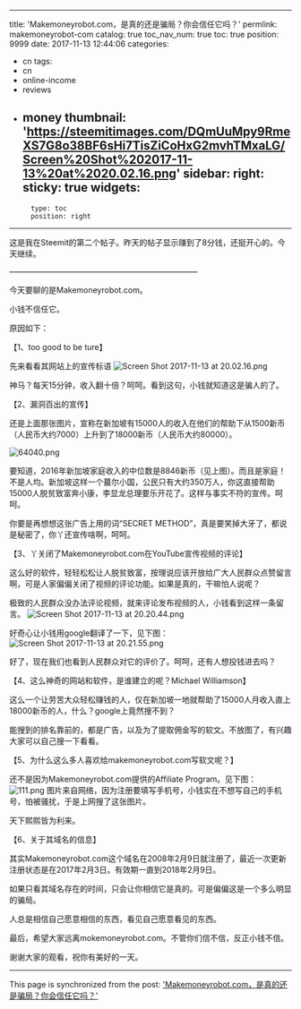 
---
title: 'Makemoneyrobot.com，是真的还是骗局？你会信任它吗？'
permlink: makemoneyrobot-com
catalog: true
toc_nav_num: true
toc: true
position: 9999
date: 2017-11-13 12:44:06
categories:
- cn
tags:
- cn
- online-income
- reviews
- money
thumbnail: 'https://steemitimages.com/DQmUuMpy9RmeXS7G8o38BF6sHi7TisZiCoHxG2mvhTMxaLG/Screen%20Shot%202017-11-13%20at%2020.02.16.png'
sidebar:
    right:
        sticky: true
widgets:
    -
        type: toc
        position: right
---


这是我在Steemit的第二个帖子。昨天的帖子显示赚到了8分钱，还挺开心的。今天继续。

————————————————————————

今天要聊的是Makemoneyrobot.com。

小钱不信任它。

原因如下：

【1、too good to be ture】

先来看看其网站上的宣传标语
![Screen Shot 2017-11-13 at 20.02.16.png](https://steemitimages.com/DQmUuMpy9RmeXS7G8o38BF6sHi7TisZiCoHxG2mvhTMxaLG/Screen%20Shot%202017-11-13%20at%2020.02.16.png)

神马？每天15分钟，收入翻十倍？呵呵。看到这句，小钱就知道这是骗人的了。

【2、漏洞百出的宣传】

还是上面那张图片，宣称在新加坡有15000人的收入在他们的帮助下从1500新币（人民币大约7000）上升到了18000新币（人民币大约80000）。

![64040.png](https://steemitimages.com/DQmPZGXxXGnVsY4hAW6wxDkfaQpUjYiVhprRGj7Q6NXLMJM/64040.png)

要知道，2016年新加坡家庭收入的中位数是8846新币（见上图）。而且是家庭！不是人均。新加坡这样一个蕞尔小国，公民只有大约350万人，你这直接帮助15000人脱贫致富奔小康，李显龙总理要乐开花了。这样与事实不符的宣传。呵呵。

你要是再想想这张广告上用的词“SECRET METHOD”，真是要笑掉大牙了，都说是秘密了，你丫还宣传啥啊，呵呵。

【3、丫关闭了Makemoneyrobot.com在YouTube宣传视频的评论】

这么好的软件，轻轻松松让人脱贫致富，按理说应该开放给广大人民群众点赞留言啊，可是人家偏偏关闭了视频的评论功能。如果是真的，干嘛怕人说呢？

极致的人民群众没办法评论视频，就来评论发布视频的人，小钱看到这样一条留言。
![Screen Shot 2017-11-13 at 20.20.44.png](https://steemitimages.com/DQmTa2fkHVPsDj8VnzvreNYhshcQKhFcjq2Cpm425xTdJ68/Screen%20Shot%202017-11-13%20at%2020.20.44.png)

好奇心让小钱用google翻译了一下，见下图：
![Screen Shot 2017-11-13 at 20.21.55.png](https://steemitimages.com/DQmcNdTUnyM9kuzWsxzBQERgyykGZHuVGcLQUk1sFJ6j1G8/Screen%20Shot%202017-11-13%20at%2020.21.55.png)

好了，现在我们也看到人民群众对它的评价了。呵呵，还有人想投钱进去吗？

【4、这么神奇的网站和软件，是谁建立的呢？Michael Williamson】

这么一个让劳苦大众轻松赚钱的人，仅在新加坡一地就帮助了15000人月收入直上18000新币的人，什么？google上竟然搜不到？

能搜到的排名靠前的，都是广告，以及为了提取佣金写的软文。不放图了，有兴趣大家可以自己搜一下看看。

【5、为什么这么多人喜欢给makemoneyrobot.com写软文呢？】

还不是因为Makemoneyrobot.com提供的Affiliate Program。见下图：
![111.png](https://steemitimages.com/DQmdMyv2gHzmb8jqsZ4Q29hqAJEvJKzLKnuBVSZe1PNvBnk/111.png)
图片来自网络，因为注册要填写手机号，小钱实在不想写自己的手机号，怕被骚扰，于是上网搜了这张图片。

天下熙熙皆为利来。

【6、关于其域名的信息】

其实Makemoneyrobot.com这个域名在2008年2月9日就注册了，最近一次更新注册状态是在2017年2月3日。有效期一直到2018年2月9日。

如果只看其域名存在的时间，只会让你相信它是真的。可是偏偏这是一个多么明显的骗局。

人总是相信自己愿意相信的东西，看见自己愿意看见的东西。

最后，希望大家远离mokemoneyrobot.com。不管你们信不信，反正小钱不信。

谢谢大家的观看，祝你有美好的一天。

- - -

This page is synchronized from the post: ['Makemoneyrobot.com，是真的还是骗局？你会信任它吗？'](https://steemit.com/@weisheng167388/makemoneyrobot-com)
